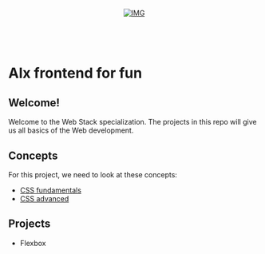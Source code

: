 <!-- repo image -->
<br />
<div align="center">
  <a href="https://github.com/github_username/repo_name">
    <img src="https://github.com/Abubacer/README-Template/blob/master/images/banner.png" alt="IMG"> 
  </a>

<h1 align="center"></h1>
<div align="left">
<br />

# Alx frontend for fun

## Welcome!
Welcome to the Web Stack specialization. The projects in this repo will give us all basics of the Web development.

## Concepts
For this project, we need to look at these concepts:
- [CSS fundamentals](https://intranet.alxswe.com/concepts/544)
- [CSS advanced](https://intranet.alxswe.com/concepts/545)

## Projects
- Flexbox
</div>